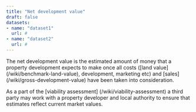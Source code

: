 ```yaml
---
title: "Net development value"
draft: false
datasets:
- name: "dataset1"
  url: #
- name: "dataset2"
  url: #
---
```


The net development value is the estimated amount of money that a property development expects to make once all costs ([land value] (/wiki/benchmark-land-value), development, marketing etc) and [sales] (/wiki/gross-development-value) have been taken into consideration.

As a part of the [viability assessment] (/wiki/viability-assessment) a third party may work with a property developer and local authority to ensure that estimates reflect current market values.

